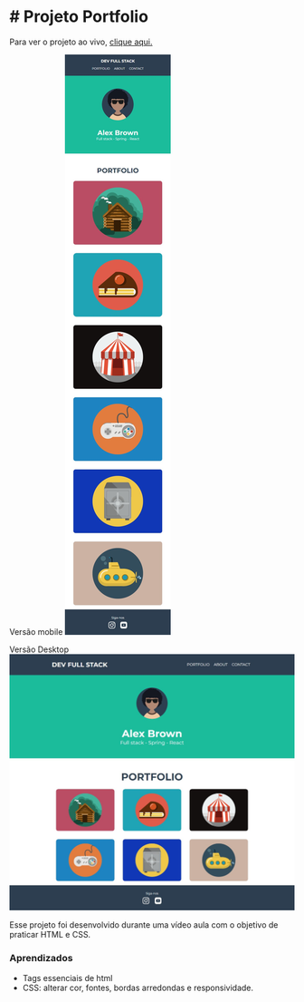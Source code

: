 # # Projeto Portfolio

Para ver o projeto ao vivo, [clique aqui.](https://antthonycanuto.github.io/portfolio/)

Versão mobile
![Project Mobile Preview](https://github.com/antthonycanuto/portfolio/blob/main/media/screenshot-mobile.png?raw=true)

Versão Desktop
![Project Mobile Preview](https://github.com/antthonycanuto/portfolio/blob/main/media/screenshot-desktop.png?raw=true)

Esse projeto foi desenvolvido durante uma vídeo aula com o objetivo de praticar HTML e CSS.

### Aprendizados
- Tags essenciais de html 
- CSS: alterar cor, fontes, bordas arredondas e responsividade.

